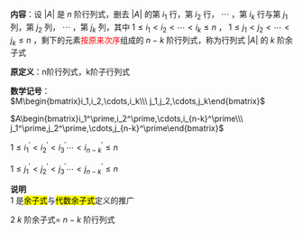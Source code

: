 **内容**：设 $|A|$ 是 $n$ 阶行列式，删去 $|A|$ 的第 $i_1$ 行，第 $i_2$ 行， $\cdots$ ，第 $i_k$ 行与第 $j_1$ 列，第 $j_2$ 列， $\cdots$ ，第 $j_k$ 列，其中 $1\leq i_1<i_2<\cdots<i_k\leq n$ ， $1\leq j_1<j_2<\cdots<j_k\leq n$ ，剩下的元素<font color=red>按原来次序</font>组成的 $n-k$ 阶行列式，称为行列式 $|A|$ 的 $k$ 阶余子式  
  
**原定义**：n阶行列式，k阶子行列式  
  
**数学记号**：  
$M\begin{bmatrix}i_1,i_2,\cdots,i_k\\\ j_1,j_2,\cdots,j_k\end{bmatrix}$  
  
$A\begin{bmatrix}i_1^\prime,i_2^\prime,\cdots,i_{n-k}^\prime\\\ j_1^\prime,j_2^\prime,\cdots,j_{n-k}^\prime\end{bmatrix}$  
  
$1\le i_1^\prime<i_2^\prime<i_3^\prime\cdots  
<i_{n-k}^\prime\le n$  
  
$1\le j_1^\prime<j_2^\prime<j_3^\prime  
\cdots <j_{n-k}^\prime\le n$  
  
**说明**  
1 是<mark>余子式</mark>与<mark>代数余子式</mark>定义的推广  
  
2  $k$ 阶余子式= $n-k$ 阶行列式  
